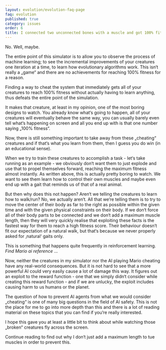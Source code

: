 ```yaml
---
layout: evolution/evolution-faq-page
faq: evolution
published: true
category: issues
order: 6
title: I connected two unconnected bones with a muscle and got 100% fitness. Do I win?
---
```


No. Well, maybe.

The entire point of this simulator is to allow you to observe the process of machine learning; to see the incremental improvements of your creatures one iteration at a time, to learn how evolutionary algorithms work. This isn‘t really a „game“ and there are no achievements for reaching 100% fitness for a reason. 

Finding a way to cheat the system that immediately gets all of your creatures to reach 100% fitness without actually having to learn anything, thus defeats the entire point of the simulation. 

It makes that creature, at least in my opinion, one of the most boring designs to watch. You already know what‘s going to happen, all of your creatures will eventually behave the same way, you can usually barely even tell what‘s happening on screen and all you end up with is that one number saying „100% fitness“. 

Now, there is still something important to take away from these „cheating“ creatures and if that‘s what you learn from them, then I guess you do win (in an educational sense). 

When we try to train these creatures to accomplish a task - let‘s take running as an example - we obviously don‘t want them to just explode and use that to propel themselves forward, reaching the maximum fitness almost instantly. As written above, this is actually pretty boring to watch. We want to see them learn how to control their own muscles and maybe even end up with a gait that reminds us of that of a real animal.

But then why does this not happen? Aren‘t we telling the creatures to learn how to walk/run? 
No, we actually aren‘t. All that we‘re telling them is to try to move the center of their body as far to the right as possible within the given time and with the given physical constraints on their body. If we don‘t force all of their body parts to be connected and we don‘t add a maximum muscle length, then they will very quickly realise that exploiting these facts is the fastest way for them to reach a high fitness score. Their behaviour doesn‘t fit our expectation of a natural walk, but that‘s because we never properly asked for ‚natural‘ gaits only. 

This is something that happens quite frequently in reinforcement learning. *Find Mario ai reference* ...

Now, neither the creatures in my simulator nor the AI playing Mario cheating have any real-world consequences. But it is not hard to see that a more powerful AI could very easily cause a lot of damage this way. It figures out an exploit to the reward function - one that we simply didn‘t consider while creating this reward function - and if we are unlucky, the exploit includes causing harm to us humans or the planet. 

The question of how to prevent AI agents from what we would consider „cheating“ is one of many big questions in the field of AI safety. This is not the place for me to go into more depth than this and there is a lot of reading material on these topics that you can find if you‘re really interested. 

I hope this gave you at least a little bit to think about while watching those „broken“ creatures fly across the screen.

Continue reading to find out why I don‘t just add a maximum length to tue muscles in order to prevent this. 